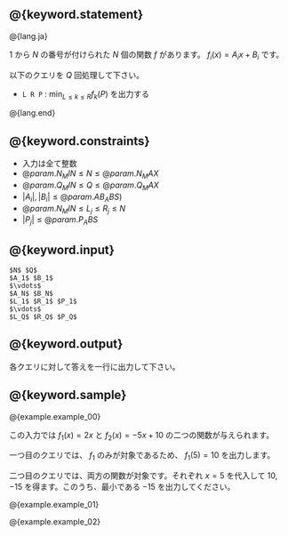 ## @{keyword.statement}

@{lang.ja}

$1$ から $N$ の番号が付けられた $N$ 個の関数 $f$ があります。 $f_i(x) = A_ix + B_i$ です。

以下のクエリを $Q$ 回処理して下さい。

- `L R P` : $\min_{L \le k \le R}f_k(P)$ を出力する

@{lang.end}

## @{keyword.constraints}

- 入力は全て整数
- $@{param.N_MIN} \leq N \leq @{param.N_MAX}$
- $@{param.Q_MIN} \leq Q \leq @{param.Q_MAX}$
- $|A_i|, |B_i| \leq @{param.AB_ABS})$
- $@{param.N_MIN} \leq L_j \leq R_j \leq N$
- $|P_j| \leq @{param.P_ABS}$

## @{keyword.input}

```
$N$ $Q$
$A_1$ $B_1$
$\vdots$
$A_N$ $B_N$
$L_1$ $R_1$ $P_1$
$\vdots$
$L_Q$ $R_Q$ $P_Q$
```

## @{keyword.output}

各クエリに対して答えを一行に出力して下さい。

## @{keyword.sample}

@{example.example_00}

この入力では $f_1(x) = 2x$ と $f_2(x) = -5x + 10$ の二つの関数が与えられます。

一つ目のクエリでは、 $f_1$ のみが対象であるため、 $f_1(5) = 10$ を出力します。

二つ目のクエリでは、両方の関数が対象です。それぞれ $x = 5$ を代入して $10, -15$ を得ます。このうち、最小である $-15$ を出力してください。

@{example.example_01}

@{example.example_02}
